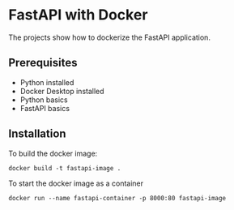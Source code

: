 # FastAPI with Docker
The projects show how to dockerize the FastAPI application.
## Prerequisites
- Python installed
- Docker Desktop installed
- Python basics
- FastAPI basics
## Installation
To build the docker image:
```
docker build -t fastapi-image .
```
To start the docker image as a container
```
docker run --name fastapi-container -p 8000:80 fastapi-image
```
